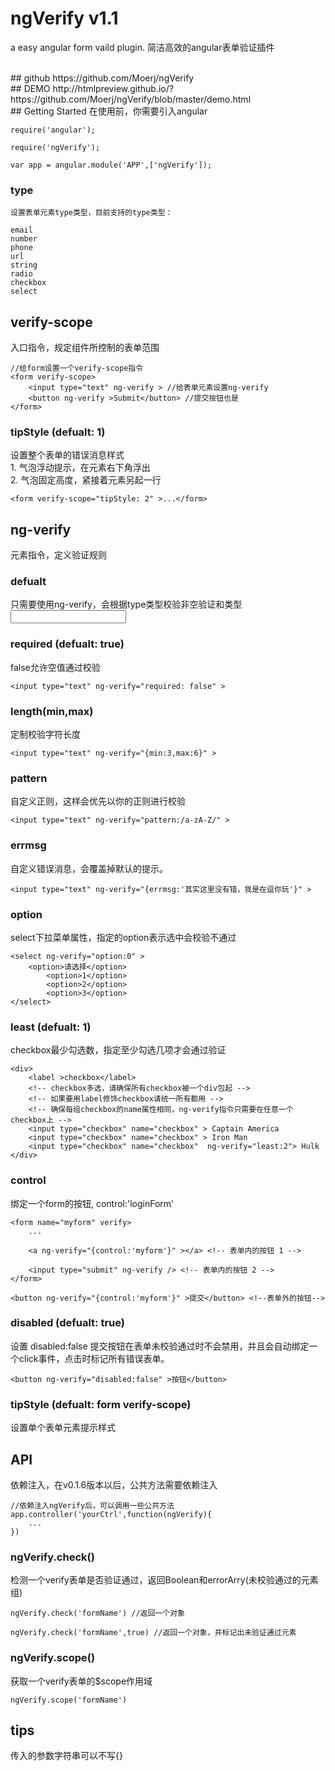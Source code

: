 # ngVerify v1.1
a easy angular form vaild plugin.
简洁高效的angular表单验证插件

<br>
## github
https://github.com/Moerj/ngVerify

<br>
## DEMO
http://htmlpreview.github.io/?https://github.com/Moerj/ngVerify/blob/master/demo.html

<br>
## Getting Started
在使用前，你需要引入angular

	require('angular');

	require('ngVerify');

	var app = angular.module('APP',['ngVerify']);

### type
	设置表单元素type类型，目前支持的type类型：

	email  
	number  
	phone  
	url  
	string  
	radio  
	checkbox  
	select  

## verify-scope
入口指令，规定组件所控制的表单范围

	//给form设置一个verify-scope指令
	<form verify-scope>
		<input type="text" ng-verify > //给表单元素设置ng-verify
		<button ng-verify >Submit</button> //提交按钮也是
  	</form>

### tipStyle (defualt: 1)
设置整个表单的错误消息样式  
	1. 气泡浮动提示，在元素右下角浮出  
	2. 气泡固定高度，紧接着元素另起一行  

	<form verify-scope="tipStyle: 2" >...</form>

## ng-verify  
元素指令，定义验证规则

### defualt
只需要使用ng-verify，会根据type类型校验非空验证和类型
	<input type="text" ng-verify >

### required (defualt: true)
false允许空值通过校验

	<input type="text" ng-verify="required: false" >

### length(min,max)
定制校验字符长度

	<input type="text" ng-verify="{min:3,max:6}" >

### pattern
自定义正则，这样会优先以你的正则进行校验

	<input type="text" ng-verify="pattern:/a-zA-Z/" >

### errmsg
自定义错误消息，会覆盖掉默认的提示。

	<input type="text" ng-verify="{errmsg:'其实这里没有错，我是在逗你玩'}" >


### option
select下拉菜单属性，指定的option表示选中会校验不通过

	<select ng-verify="option:0" >
		<option>请选择</option>
    		<option>1</option>
    		<option>2</option>
    		<option>3</option>
	</select>

### least (defualt: 1)
checkbox最少勾选数，指定至少勾选几项才会通过验证

	<div>
		<label >checkbox</label>
		<!-- checkbox多选，请确保所有checkbox被一个div包起 -->
		<!-- 如果要用label修饰checkbox请统一所有都用 -->
		<!-- 确保每组checkbox的name属性相同，ng-verify指令只需要在任意一个checkbox上 -->
		<input type="checkbox" name="checkbox" > Captain America
		<input type="checkbox" name="checkbox" > Iron Man
		<input type="checkbox" name="checkbox"  ng-verify="least:2"> Hulk
	</div>

### control
绑定一个form的按钮, control:'loginForm'

	<form name="myform" verify>
		...

		<a ng-verify="{control:'myform'}" ></a> <!-- 表单内的按钮 1 -->

		<input type="submit" ng-verify /> <!-- 表单内的按钮 2 -->
	</form>

	<button ng-verify="{control:'myform'}" >提交</button> <!--表单外的按钮-->


### disabled (defualt: true)
设置 disabled:false 提交按钮在表单未校验通过时不会禁用，并且会自动绑定一个click事件，点击时标记所有错误表单。

	<button ng-verify="disabled:false" >按钮</button>

### tipStyle (defualt: form verify-scope)
设置单个表单元素提示样式

## API  
依赖注入，在v0.1.6版本以后，公共方法需要依赖注入

	//依赖注入ngVerify后，可以调用一些公共方法
	app.controller('yourCtrl',function(ngVerify){
		...
	})

### ngVerify.check()
检测一个verify表单是否验证通过，返回Boolean和errorArry(未校验通过的元素组)

	ngVerify.check('formName') //返回一个对象

	ngVerify.check('formName',true) //返回一个对象，并标记出未验证通过元素

### ngVerify.scope()
获取一个verify表单的$scope作用域

	ngVerify.scope('formName')

## tips
传入的参数字符串可以不写{}
